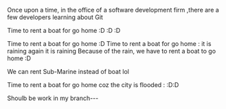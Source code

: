 Once upon a time, in the office of a software development firm
,there are a few developers learning about Git


Time to rent a boat for go home :D :D :D
 
Time to rent a boat for go home :D
Time to rent a boat for go home :
it is raining again
it is raining
Because of the rain, we have to rent a boat to go home :D

We can rent Sub-Marine instead of boat lol

Time to rent a boat for go home coz the city is flooded :
:D:D

Shoulb be work in my branch---
